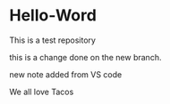 # Hello-Word
This is a test repository

this is a change done on the new branch.

new note added from VS code 

We all love Tacos

